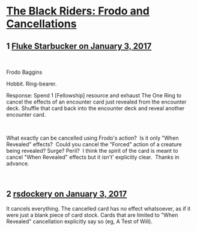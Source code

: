 # [The Black Riders: Frodo and Cancellations](https://community.fantasyflightgames.com/topic/238619-the-black-riders-frodo-and-cancellations/)

## 1 [Fluke Starbucker on January 3, 2017](https://community.fantasyflightgames.com/topic/238619-the-black-riders-frodo-and-cancellations/?do=findComment&comment=2569545)

 

Frodo Baggins

Hobbit. Ring-bearer.

Response: Spend 1 [Fellowship] resource and exhaust The One Ring to cancel the effects of an encounter card just revealed from the encounter deck. Shuffle that card back into the encounter deck and reveal another encounter card.

 

What exactly can be cancelled using Frodo's action?  Is it only "When Revealed" effects?  Could you cancel the "Forced" action of a creature being revealed? Surge? Peril?  I think the spirit of the card is meant to cancel "When Revealed" effects but it isn't' explicitly clear.  Thanks in advance.  

 


## 2 [rsdockery on January 3, 2017](https://community.fantasyflightgames.com/topic/238619-the-black-riders-frodo-and-cancellations/?do=findComment&comment=2569566)

It cancels everything. The cancelled card has no effect whatsoever, as if it were just a blank piece of card stock. Cards that are limited to "When Revealed" cancellation explicitly say so (eg, A Test of Will).

